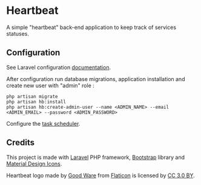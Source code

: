 # Heartbeat

A simple "heartbeat" back-end application to keep track of services statuses.

## Configuration

See Laravel configuration [documentation](https://laravel.com/docs/5.8/configuration).

After configuration run database migrations, application installation and create new user with "admin" role :

```shell
php artisan migrate
php artisan hb:install
php artisan hb:create-admin-user --name <ADMIN_NAME> --email <ADMIN_EMAIL> --password <ADMIN_PASSWORD>
```

Configure the [task scheduler](https://laravel.com/docs/5.8/scheduling#introduction).

## Credits

This project is made with [Laravel](https://laravel.com/) PHP framework, [Bootstrap](https://getbootstrap.com/) library and [Material Design Icons](https://materialdesignicons.com/).

Heartbeat logo made by [Good Ware](https://www.flaticon.com/authors/good-ware) from [Flaticon](https://www.flaticon.com) is licensed by [CC 3.0 BY](https://creativecommons.org/licenses/by/3.0/).
